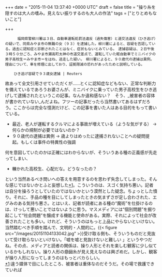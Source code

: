 
+++
date = "2015-11-04 13:37:40 +0000 UTC"
draft = false
title = "操り糸を隠すのは大人の嗜み。見えない振りするのも大人の作法"
tags = ["とりとめもないこと"]

+++
>
        　福岡県警柳川署は３日、自動車運転処罰法違反（過失傷害）と道交法違反（ひき逃げ）の疑いで、同県みやま市の無職の女（９３）を逮捕した。柳川署によると、容疑を否認している。過去に認知症と診断されたことはなく、症状もないとみている。　逮捕容疑は、２日午後３時５０分ごろ、みやま市瀬高町太神の市道交差点で、運転していた軽自動車でミニバイクの男子高校生＝みやま市＝をはね、逃走した疑い。　柳川署によると、９０歳代の逮捕は異例。理由について、車を修理に出しており、証拠隠滅の恐れがあったためと説明している。

        ひき逃げ容疑で９３歳女逮捕 | Reuters
    
故あって全文引用させていただくが……とくに認知症などもない、正常な判断力を備えているであろうお婆さんが、ミニバイクに乗っていた男子高校生をひき逃げして逮捕されたというこの記事。なんか違和感ない？　そう、_被害者の容体が書かれていない_んだよね。フツーの記事だったら当然書いてあるはずだろう。ここからは完全な憶測だけど、この記事を書いた人はある目的をもって書いている。

<ul>
<li>最近、老人が運転するクルマによる事故が増えている（ような気がする） → 何らかの規制が必要ではないのか？</li>
<li>９０歳代の逮捕は異例 → 歳よりはめったに逮捕されないことへの疑問提起。もしくは事件の特異性の強調</li>
</ul>何を意図していたのかは正確にはわからないが、そういうある種の正義感が先走ってしまい、

<ul>
<li>轢かれた高校生、心配だな。どうなったの？</li>
</ul>という当然あるべき問いへの答えを用意するのを思わず失念してしまった。そんな感じではないかとふと妄想した<a href="#f-25e4261c" name="fn-25e4261c" title="違う媒体で目にしたところ、被害者は重体なのだそうだ。その場で救護できていれば">*1</a>。こういうのは、スゴく気持ち悪い。記者は自分を操ろうとしていたのではないかという漠然とした疑念。ちょっとした憤り。それに、手品の種を目にしてしまったときの気まずさが足し合わされた、エグみのある気持ち悪さ。とはいえ、記者が読者にある種の“魔術”を仕掛けるのは、けっして悪いことではないように思う。マスメディアには“個別問題”を掘り起こして“社会問題”を醸成する機能と使命がある。実際、それによって社会が改善されたことも多い。けれど、そういうのはもっと上品にやらないといけない。当然踏むべき手順を踏んで、文明的・人間的に。{{< figure src="/images/20151104133042.jpg"  >}}受け取る側も、そういうものだと見抜いて受け取らないといけない。「嘘を嘘と見抜けないと難しい 」というやつだね。その点、メディアと読者の関係は、操り人形とそれを楽しむ観客に少し似ているかもしれない。操り人形の<s>意図</s>糸が見え見えなのは興ざめだ。しかし、観客が操り人形になってしまうのはもっとバカらしい。
<div class="footnote">
<a href="#fn-25e4261c" name="f-25e4261c" class="footnote-number">*1</a><span class="footnote-delimiter">:</span><span class="footnote-text">違う媒体で目にしたところ、被害者は重体なのだそうだ。その場で救護できていれば</span>
</div>

